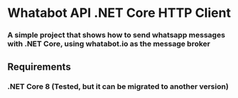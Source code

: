 # Whatabot API .NET Core HTTP Client 
### A simple project that shows how to send whatsapp messages with .NET Core, using whatabot.io as the message broker

## Requirements  
### .NET Core 8 (Tested, but it can be migrated to another version) 


